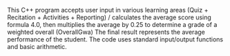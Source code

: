 <h> This C++ program accepts user input in various learning areas (Quiz +
Recitation + Activities + Reporting) / calculates the average score using
formula 4.0, then multiplies the average by 0.25 to determine a grade
of a weighted overall (OverallGwa) The final result represents the
average performance of the student. The code uses standard
input/output functions and basic arithmetic. </h>
